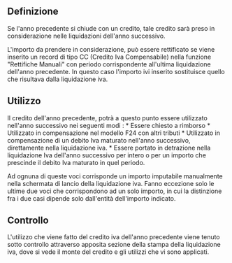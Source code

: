 ## Definizione

Se l'anno precedente si chiude con un credito, tale credito sarà preso in considerazione nelle liquidazioni dell'anno successivo.

L'importo da prendere in considerazione, può essere rettificato se viene inserito un record di tipo CC (Credito Iva Compensabile) nella funzione "Rettifiche Manuali" con periodo corrispondente all'ultima liquidazione dell'anno precedente.
In questo caso l'importo ivi inserito sostituisce quello che risultava dalla liquidazione iva.

## Utilizzo

Il credito dell'anno precedente, potrà a questo punto essere utilizzato nell'anno successivo nei seguenti modi : 
\* Essere chiesto a rimborso
\* Utilizzato in compensazione nel modello F24 con altri tributi
\* Utilizzato in compensazione di un debito Iva maturato nell'anno successivo, direttamente nella liquidazione iva.
\* Essere portato in detrazione nella liquidazione Iva dell'anno successivo per intero o per un importo che prescinde il debito Iva maturato in quel periodo.

Ad ognuna di queste voci corrisponde un importo imputabile manualmente nella schermata di lancio della liquidazione iva. Fanno eccezione solo le ultime due voci che corrispondono ad un solo importo, in cui la distinzione fra i due casi dipende solo dall'entità dell'importo indicato.

## Controllo

L'utilizzo che viene fatto del credito iva dell'anno precedente viene tenuto sotto controllo attraverso apposita sezione della stampa della liquidazione iva, dove si vede il monte del credito e gli utilizzi che vi sono applicati.

